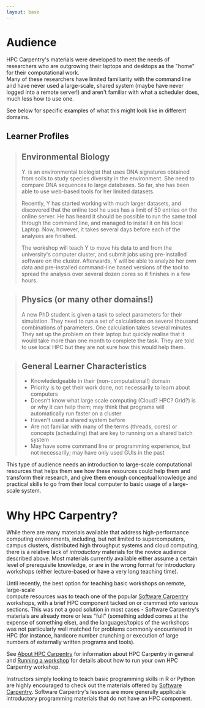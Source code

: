 ```yaml
---
layout: base
---
```


# Audience

HPC Carpentry's materials were developed to meet the needs of researchers who are 
outgrowing their laptops and desktops as the "home" for their computational work.  
Many of these researchers have limited familiarity with the command line and 
have never used a large-scale, shared system (maybe have never logged into a remote 
server!) and aren't familiar with what a scheduler does, much less how to use one.  

See below for specific examples of what this might look like in different domains.  

## Learner Profiles

> ## Environmental Biology
> 
> Y. is an environmental biologist that uses DNA signatures obtained from
> soils to study species diversity in the environment. 
> She need to compare DNA sequences to large databases. So far, she has
> been able to use web-based tools for her limited datasets.
> 
> Recently, Y has started working with much larger datasets, and
> discovered that the online tool he uses has a limit of 50 entries on the
> online server. 
> He has heard it should be possible to run the same tool through the
> command line, and managed to install it on his local Laptop. 
> Now, however, it takes several days before each of the analyses are
> finished.
> 
> The workshop will teach Y to move his data to and from the university's
> computer cluster, and submit jobs using pre-installed software on the
> cluster. 
> Afterwards, Y will be able to analyze her own data and pre-installed
> command-line based versions of the tool
> to spread the analysis over several dozen cores so it finishes in a few
> hours.

> ## Physics (or many other domains!)
> 
> A new PhD student is given a task to select parameters for their
> simulation.  They need to run a set of calculations on several thousand 
> combinations of parameters.  One calculation takes several minutes. 
> They set up the problem on their laptop but quickly realise 
> that it would take more than one month to complete the task. 
> They are told to use local HPC but they are not sure how this would help
> them.

> ## General Learner Characteristics
> 
> * Knowlededgeable in their (non-computational!) domain
> * Priority is to get their work done, not necessarily to learn about computers
> * Doesn't know what large scale computing (Cloud? HPC? Grid?) is or why it can help them; may think that programs will automatically run faster on a cluster
> * Haven't used a shared system before
> * Are not familiar with many of the terms (threads, cores) or concepts (scheduling) that are key to running on a shared batch system
> * May have some command line or programming experience, but not necessarily; may have only used GUIs in the past

This type of audience needs an introduction to large-scale computational resources that 
helps them see how these resources could help them and transform their research, 
and give them enough conceptual knowledge and practical skills to go from their local 
computer to basic usage of a large-scale system.  

# Why HPC Carpentry?  

While there are many materials available that address high-performance computing environments, 
including, but not limited to supercomputers, campus clusters, distributed high throughput 
systems and cloud computing, there is a relative lack of *introductory* materials for 
the novice audience described above.  Most materials currently available either 
assume a certain level of prerequisite knowledge,
or are in the wrong format for introductory workshops 
(either lecture-based or have a very long teaching time).

Until recently, the best option for teaching basic workshops on remote, large-scale  
compute resources was to teach one of the popular [Software Carpentry][swc] workshops, 
with a brief HPC component tacked on or crammed into various sections. 
This was not a good solution in most cases - 
Software Carpentry's materials are already more or less "full" 
(something added comes at the expense of something else),
and the languages/topics of the workshops 
was not particularly well matched for problems commonly encountered in HPC
(for instance, hardcore number crunching or execution of large numbers of externally 
written programs and tools).

See [About HPC Carpentry](about) for information about HPC Carpentry in general
and [Running a workshop](workshops) for details about how to run your own HPC 
Carpentry workshop.  

Instructors simply looking to teach basic programming skills in R or Python 
are highly encouraged to check out the materials offered by 
[Software Carpentry][swc].
Software Carpentry's lessons are more generally applicable 
introductory programming materials that do not have an HPC component.

[swc]: https://software-carpentry.org/

